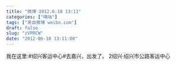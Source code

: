 ```yaml
---
title: "微博 2012.6.18 13:11"
categories: ["嘀咕"]
tags: ["来自微博 weibo.com"]
draft: false
slug: "zVPRCW"
date: "2012-06-18 13:11:00"
---
```


<p>我在这里:#绍兴客运中心#去嘉兴，出发了。 2绍兴·绍兴市公路客运中心 ​​​​</p>
